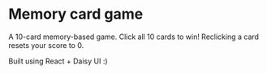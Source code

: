 # Memory card game

A 10-card memory-based game. Click all 10 cards to win! Reclicking a card resets your score to 0.

Built using React + Daisy UI :)
